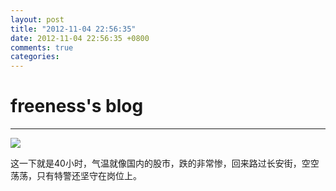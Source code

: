 ```yaml
---
layout: post
title: "2012-11-04 22:56:35"
date: 2012-11-04 22:56:35 +0800
comments: true
categories: 
---
```


# freeness's blog

----------

![](http://okqmqrbgo.bkt.clouddn.com/201211042256351.jpg)

>
这一下就是40小时，气温就像国内的股市，跌的非常惨，回来路过长安街，空空荡荡，只有特警还坚守在岗位上。